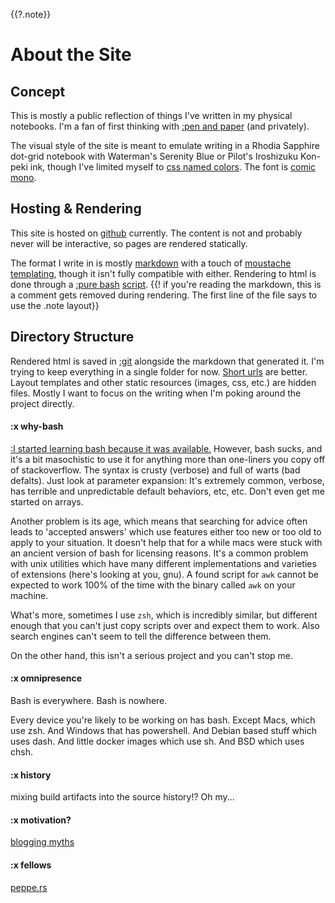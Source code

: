 {{?.note}}
# About the Site

## Concept
This is mostly a public reflection of things I've written in my physical notebooks. I'm a fan of first thinking with [:pen and paper](pens) (and privately).

The visual style of the site is meant to emulate writing in a Rhodia Sapphire dot-grid notebook
with Waterman's Serenity Blue or Pilot's Iroshizuku Kon-peki ink, though I've limited myself to [css named colors](https://www.w3schools.com/cssref/css_colors.asp). The font is [comic mono](https://dtinth.github.io/comic-mono-font/).


## Hosting & Rendering
This site is hosted on [github](https://github.com/toombs-caeman/toombs-caeman.github.io) currently. The content is not and probably never will be interactive, so pages are rendered statically.

The format I write in is mostly [markdown](https://www.markdownguide.org/basic-syntax/) with a touch of [moustache templating](http://mustache.github.io/mustache.5.html), though it isn't fully compatible with either.
Rendering to html is done through a [:pure bash](#why-bash) [script](blog.sh).
{{! if you're reading the markdown, this is a comment gets removed during rendering. The first line of the file says to use the .note layout}}

## Directory Structure

Rendered html is saved in [:git](#history) alongside the markdown that generated it. I'm trying to keep everything in a single folder for now. [Short urls](https://sive.rs/su) are better.
Layout templates and other static resources (images, css, etc.) are hidden files. Mostly I want to focus on the writing when I'm poking around the project directly.

#### :x why-bash
[:I started learning bash because it was available.](#omni) However, bash sucks, and it's a bit masochistic to use it for anything more than one-liners you copy off of stackoverflow. The syntax is crusty (verbose) and full of warts (bad defalts). Just look at parameter expansion: It's extremely common, verbose, has terrible and unpredictable default behaviors, etc, etc. Don't even get me started on arrays.

Another problem is its age, which means that searching for advice often leads to 'accepted answers' which use features either too new or too old to apply to your situation. It doesn't help that for a while macs were stuck with an ancient version of bash for licensing reasons.
It's a common problem with unix utilities which have many different implementations and varieties of extensions (here's looking at you, gnu). A found script for `awk` cannot be expected to work 100% of the time with the binary called `awk` on your machine.

What's more, sometimes I use `zsh`, which is incredibly similar, but different enough that you can't just copy scripts over and expect them to work. Also search engines can't seem to tell the difference between them.

On the other hand, this isn't a serious project and you can't stop me.

#### :x omnipresence
Bash is everywhere. Bash is nowhere.

Every device you're likely to be working on has bash. Except Macs, which use zsh. And Windows that has powershell. And Debian based stuff which uses dash. And little docker images which use sh. And BSD which uses chsh.


#### :x history
mixing build artifacts into the source history!? Oh my...

#### :x motivation?
[blogging myths](https://jvns.ca/blog/2023/06/05/some-blogging-myths/)

#### :x fellows
[peppe.rs](https://peppe.rs/posts/static_sites_with_bash/)
